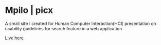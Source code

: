 # Mpilo | picx

A small site I created  for Human Computer Interaction(HCI) presentation on usability guidelines for search feature in a web application

[Live here](https://mpilontombela.github.io/HCI-presentation/)

